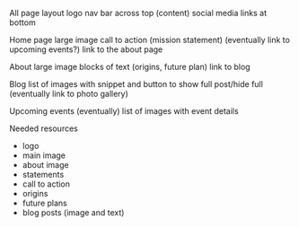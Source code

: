 All page layout
logo
nav bar across top
(content)
social media links at bottom

Home page
large image
call to action (mission statement)
(eventually link to upcoming events?)
link to the about page

About
large image
blocks of text (origins, future plan)
link to blog

Blog
list of images with snippet and button to show full post/hide full
(eventually link to photo gallery)

Upcoming events (eventually)
list of images with event details

Needed resources
 - logo
 - main image
 - about image
 - statements
  - call to action
  - origins
  - future plans
  - blog posts (image and text)